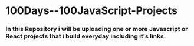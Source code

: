 # 100Days--100JavaScript-Projects

### In this Repository i will be uploading one or more Javascript or React projects that i build everyday including it's links.
